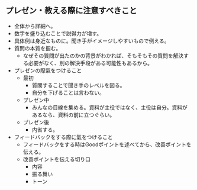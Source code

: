 ## プレゼン・教える際に注意すべきこと

* 全体から詳細へ。
* 数字を盛り込むことで説得力が増す。
* 具体例は身近なものに。聞き手がイメージしやすいもので例える。
* 質問の本質を掴む。
  * なぜその質問が出たのかの背景がわかれば、そもそもその質問を解決する必要がなく、別の解決手段がある可能性もあるから。
* プレゼンの際氣をつけること
  * 最初
    * 質問することで聞き手のレベルを図る。
    * 自分を下げることは言わない。
  * プレゼン中
    * みんなの目線を集める。資料が主役ではなく、主役は自分。資料があるなら、資料の前に立つぐらい。
  * プレゼン後
    * 内省する。
* フィードバックをする際に氣をつけること
  * フィードバックをする時はGoodポイントを述べてから、改善ポイントを伝える。
  * 改善ポイントを伝える切り口
    * 内容
    * 振る舞い
    * トーン